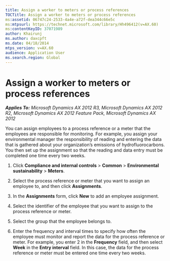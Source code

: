 ```yaml
---
title: Assign a worker to meters or process references
TOCTitle: Assign a worker to meters or process references
ms:assetid: 06747c24-2533-4a4e-a72f-dea344c66e5c
ms:mtpsurl: https://technet.microsoft.com/library/Hh496412(v=AX.60)
ms:contentKeyID: 37071989
author: Khairunj
ms.author: daxcpft
ms.date: 04/18/2014
mtps_version: v=AX.60
audience: Application User
ms.search.region: Global
---
```


# Assign a worker to meters or process references 


_**Applies To:** Microsoft Dynamics AX 2012 R3, Microsoft Dynamics AX 2012 R2, Microsoft Dynamics AX 2012 Feature Pack, Microsoft Dynamics AX 2012_

You can assign employees to a process reference or a meter that the employees are responsible for monitoring. For example, you assign your environmental manager the responsibility of reading and entering the data that is gathered about your organization’s emissions of hydrofluorocarbons. You then set up the assignment so that the reading and data entry must be completed one time every two weeks.

1.  Click **Compliance and internal controls** \> **Common** \> **Environmental sustainability** \> **Meters**.

2.  Select the process reference or meter that you want to assign an employee to, and then click **Assignments**.

3.  In the **Assignments** form, click **New** to add an employee assignment.

4.  Select the identifier of the employee that you want to assign to the process reference or meter.

5.  Select the group that the employee belongs to.

6.  Enter the frequency and interval times to specify how often the employee must monitor and report the data for the process reference or meter. For example, you enter 2 in the **Frequency** field, and then select **Week** in the **Entry interval** field. In this case, the data for the process reference or meter must be entered one time every two weeks.

  



